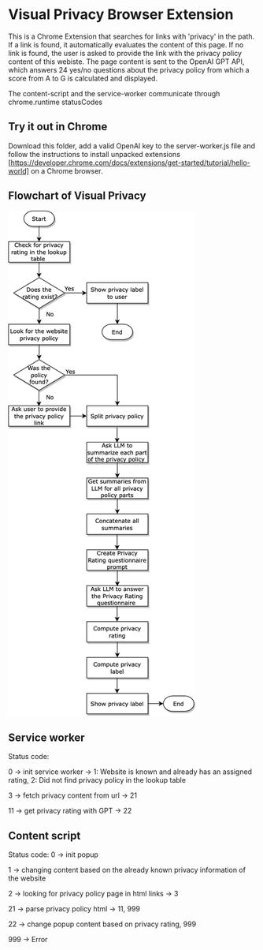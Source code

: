 
# Visual Privacy Browser Extension

This is a Chrome Extension that searches for links with 'privacy' in the path. If a link is found, it automatically evaluates the content of this page. If no link is found, the user is asked to provide the link with the privacy policy content of this webiste. The page content is sent to the OpenAI GPT API, which answers 24 yes/no questions about the privacy policy from which a score from A to G is calculated and displayed.

The content-script and the service-worker communicate through chrome.runtime statusCodes

## Try it out in Chrome

Download this folder, add a valid OpenAI key to the server-worker.js file and follow the instructions to install unpacked extensions [https://developer.chrome.com/docs/extensions/get-started/tutorial/hello-world] on a Chrome browser.

## Flowchart  of Visual Privacy

![image](flowDiagram.png)

## Service worker

Status code:

0 -> init service worker -> 1: Website is known and already has an assigned rating, 2: Did not find privacy policy in the lookup table

3 -> fetch privacy content from url -> 21

11 -> get privacy rating with GPT -> 22

## Content script

Status code:
0 -> init popup

1 -> changing content based on the already known privacy information of the website

2 -> looking for privacy policy page in html links -> 3

21 -> parse privacy policy html -> 11, 999

22 -> change popup content based on privacy rating, 999

999 -> Error

